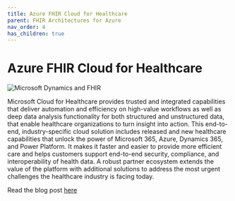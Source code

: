```yaml
---
title: Azure FHIR Cloud for Healthcare
parent: FHIR Architectures for Azure
nav_order: 4
has_children: true
---
```


# Azure FHIR Cloud for Healthcare

![Microsoft Dynamics and FHIR](/assets/images/msft-dynamics-fhir.png)

Microsoft Cloud for Healthcare provides trusted and integrated capabilities that deliver automation and efficiency on high-value workflows as well as deep data analysis functionality for both structured and unstructured data, that enable healthcare organizations to turn insight into action. This end-to-end, industry-specific cloud solution includes released and new healthcare capabilities that unlock the power of Microsoft 365, Azure, Dynamics 365, and Power Platform. It makes it faster and easier to provide more efficient care and helps customers support end-to-end security, compliance, and interoperability of health data. A robust partner ecosystem extends the value of the platform with additional solutions to address the most urgent challenges the healthcare industry is facing today. 

Read the blog post [here](https://cloudblogs.microsoft.com/industry-blog/health/2020/10/28/microsoft-cloud-for-healthcare-is-transforming-the-healthcare-journey/)